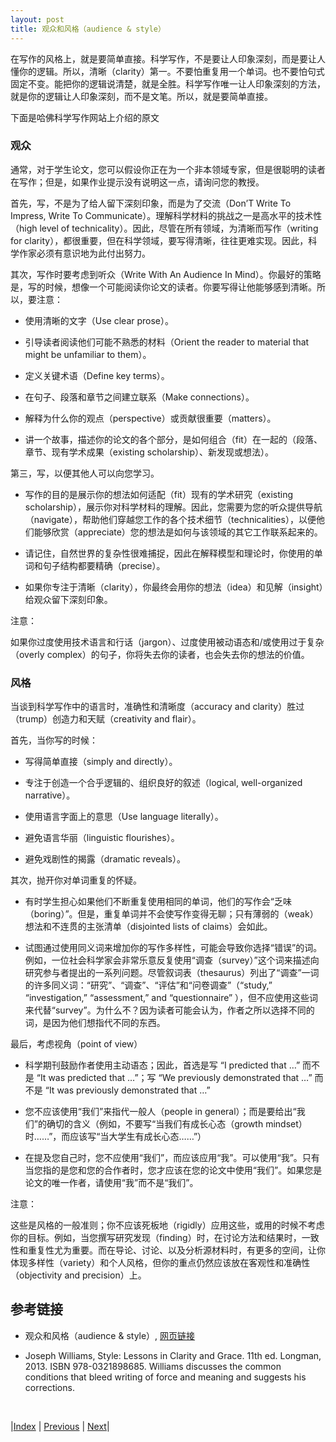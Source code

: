 ```yaml
---
layout: post
title: 观众和风格（audience & style）
---
```


在写作的风格上，就是要简单直接。科学写作，不是要让人印象深刻，而是要让人懂你的逻辑。所以，清晰（clarity）第一。不要怕重复用一个单词。也不要怕句式固定不变。能把你的逻辑说清楚，就是全胜。科学写作唯一让人印象深刻的方法，就是你的逻辑让人印象深刻，而不是文笔。所以，就是要简单直接。

下面是哈佛科学写作网站上介绍的原文

### 观众

通常，对于学生论文，您可以假设你正在为一个非本领域专家，但是很聪明的读者在写作；但是，如果作业提示没有说明这一点，请询问您的教授。

首先，写，不是为了给人留下深刻印象，而是为了交流（Don’T Write To Impress, Write To Communicate）。理解科学材料的挑战之一是高水平的技术性（high level of technicality）。因此，尽管在所有领域，为清晰而写作（writing for clarity），都很重要，但在科学领域，要写得清晰，往往更难实现。因此，科学作家必须有意识地为此付出努力。

其次，写作时要考虑到听众（Write With An Audience In Mind）。你最好的策略是，写的时候，想像一个可能阅读你论文的读者。你要写得让他能够感到清晰。所以，要注意：

- 使用清晰的文字（Use clear prose）。

- 引导读者阅读他们可能不熟悉的材料（Orient the reader to material that might be unfamiliar to them）。

- 定义关键术语（Define key terms）。

- 在句子、段落和章节之间建立联系（Make connections）。

- 解释为什么你的观点（perspective）或贡献很重要（matters）。

- 讲一个故事，描述你的论文的各个部分，是如何组合（fit）在一起的（段落、章节、现有学术成果（existing scholarship）、新发现或想法）。

第三，写，以便其他人可以向您学习。

- 写作的目的是展示你的想法如何适配（fit）现有的学术研究（existing scholarship），展示你对科学材料的理解。因此，您需要为您的听众提供导航（navigate），帮助他们穿越您工作的各个技术细节（technicalities），以便他们能够欣赏（appreciate）您的想法是如何与该领域的其它工作联系起来的。

- 请记住，自然世界的复杂性很难捕捉，因此在解释模型和理论时，你使用的单词和句子结构都要精确（precise）。

- 如果你专注于清晰（clarity），你最终会用你的想法（idea）和见解（insight）给观众留下深刻印象。

注意：

如果你过度使用技术语言和行话（jargon）、过度使用被动语态和/或使用过于复杂（overly complex）的句子，你将失去你的读者，也会失去你的想法的价值。

### 风格

当谈到科学写作中的语言时，准确性和清晰度（accuracy and clarity）胜过（trump）创造力和天赋（creativity and flair）。

首先，当你写的时候：

- 写得简单直接（simply and directly）。

- 专注于创造一个合乎逻辑的、组织良好的叙述（logical, well-organized narrative）。

- 使用语言字面上的意思（Use language literally）。

- 避免语言华丽（linguistic flourishes）。

- 避免戏剧性的揭露（dramatic reveals）。

其次，抛开你对单词重复的怀疑。

- 有时学生担心如果他们不断重复使用相同的单词，他们的写作会“乏味（boring）”。但是，重复单词并不会使写作变得无聊；只有薄弱的（weak）想法和不连贯的主张清单（disjointed lists of claims）会如此。

- 试图通过使用同义词来增加你的写作多样性，可能会导致你选择“错误”的词。例如，一位社会科学家会非常乐意反复使用“调查（survey）”这个词来描述向研究参与者提出的一系列问题。尽管叙词表（thesaurus）列出了“调查”一词的许多同义词：“研究”、“调查”、“评估”和“问卷调查”（“study,” “investigation,” “assessment,” and “questionnaire” ），但不应使用这些词来代替“survey”。为什么不？因为读者可能会认为，作者之所以选择不同的词，是因为他们想指代不同的东西。

最后，考虑视角（point of view）

- 科学期刊鼓励作者使用主动语态；因此，首选是写 “I predicted that …” 而不是 “It was predicted that …”；写 “We previously demonstrated that …” 而不是 “It was previously demonstrated that …”

- 您不应该使用“我们”来指代一般人（people in general）；而是要给出“我们”的确切的含义（例如，不要写“当我们有成长心态（growth mindset）时……”，而应该写“当大学生有成长心态……”）

- 在提及您自己时，您不应使用“我们”，而应该应用“我”。可以使用“我”。只有当您指的是您和您的合作者时，您才应该在您的论文中使用“我们”。如果您是论文的唯一作者，请使用“我”而不是“我们”。

注意：

这些是风格的一般准则；你不应该死板地（rigidly）应用这些，或用的时候不考虑你的目标。例如，当您撰写研究发现（finding）时，在讨论方法和结果时，一致性和重复性尤为重要。而在导论、讨论、以及分析源材料时，有更多的空间，让你体现多样性（variety）和个人风格，但你的重点仍然应该放在客观性和准确性（objectivity and precision）上。

## 参考链接

- 观众和风格（audience & style）, [网页链接](https://www.sciencewrites.org/audience)

- Joseph Williams, Style: Lessons in Clarity and Grace. 11th ed. Longman, 2013. ISBN 978-0321898685. Williams discusses the common conditions that bleed writing of force and meaning and suggests his corrections.

<br/>

|[Index](../) | [Previous](2-8-evidence) | [Next](2-12-style-nature)|
